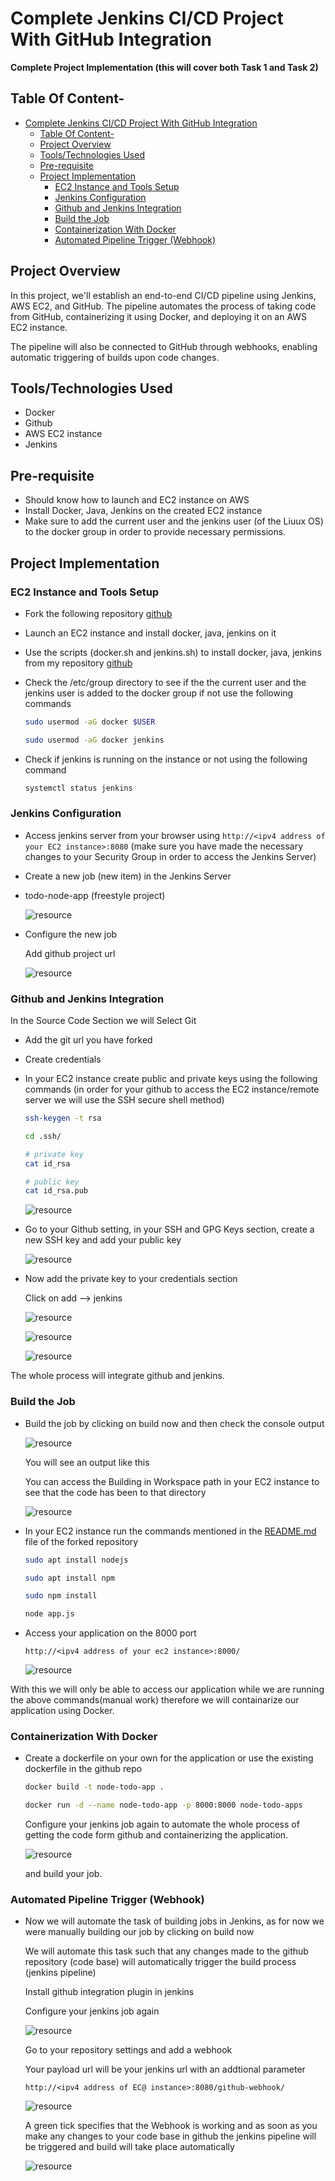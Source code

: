 # Complete Jenkins CI/CD Project With GitHub Integration

**Complete Project Implementation (this will cover both Task 1 and Task 2)**


## Table Of Content-
- [Complete Jenkins CI/CD Project With GitHub Integration](#complete-jenkins-cicd-project-with-github-integration)
  - [Table Of Content-](#table-of-content-)
  - [Project Overview](#project-overview)
  - [Tools/Technologies Used](#toolstechnologies-used)
  - [Pre-requisite](#pre-requisite)
  - [Project Implementation](#project-implementation)
    - [EC2 Instance and Tools Setup](#ec2-instance-and-tools-setup)
    - [Jenkins Configuration](#jenkins-configuration)
    - [Github and Jenkins Integration](#github-and-jenkins-integration)
    - [Build the Job](#build-the-job)
    - [Containerization With Docker](#containerization-with-docker)
    - [Automated Pipeline Trigger (Webhook)](#automated-pipeline-trigger-webhook)



## Project Overview

In this project, we'll establish an end-to-end CI/CD pipeline using Jenkins, AWS EC2, and GitHub. The pipeline automates the process of taking code from GitHub, containerizing it using Docker, and deploying it on an AWS EC2 instance.

The pipeline will also be connected to GitHub through webhooks, enabling automatic triggering of builds upon code changes.


## Tools/Technologies Used

- Docker
- Github
- AWS EC2 instance
- Jenkins

## Pre-requisite

- Should know how to launch and EC2 instance on AWS
- Install Docker, Java, Jenkins on the created EC2 instance
- Make sure to add the current user and the jenkins user (of the Liuux OS) to the docker group in order to provide necessary permissions.

## Project Implementation


### EC2 Instance and Tools Setup

- Fork the following repository [github](https://github.com/LondheShubham153/node-todo-cicd)
   
- Launch an EC2 instance and install docker, java, jenkins on it
   
- Use the scripts (docker.sh and jenkins.sh) to install docker, java, jenkins from my repository [github](https://github.com/NegiPrashant33/scripts)
   
- Check the /etc/group directory to see if the the current user and the jenkins user is added to the docker group if not use the following commands
    
    ```bash
    sudo usermod -aG docker $USER
    
    sudo usermod -aG docker jenkins
    ```
    
- Check if jenkins is running on the instance or not using the following command
    
    ```bash
    systemctl status jenkins
    ```
    

### Jenkins Configuration

- Access jenkins server from your browser using `http://<ipv4 address of your EC2 instance>:8080` (make sure you have made the necessary changes to your Security Group in order to access the Jenkins Server)


- Create a new job (new item) in the Jenkins Server


- todo-node-app (freestyle project)
    
    ![resource](/day24/images/Screenshot%20from%202023-08-28%2010-20-10.png)
    
- Configure the new job
    
    
    Add github project url
    
    ![resource](/day24/images/Screenshot%20from%202023-08-28%2010-21-41.png)


### Github and Jenkins Integration
    
In the Source Code Section we will Select Git 

- Add the git url you have forked
- Create credentials
- In your EC2 instance create public and private keys using the following commands (in order for your github to access the EC2 instance/remote server we will use the SSH secure shell method)
    
    ```bash
    ssh-keygen -t rsa
    
    cd .ssh/
    
    # private key
    cat id_rsa 
    
    # public key
    cat id_rsa.pub
    ```
    
    ![resource](/day24/images/Screenshot%20from%202023-08-28%2010-31-25.png)
    
- Go to your Github setting, in your SSH and GPG Keys section, create a new SSH key and add your public key
    
    ![resource](/day24/images/Screenshot%20from%202023-08-28%2010-30-54.png)
    
- Now add the private key to your credentials section
    
    Click on add —> jenkins
    

    ![resource](/day24/images/Screenshot%20from%202023-08-28%2010-35-22.png)

    ![resource](/day24/images/Screenshot%20from%202023-08-28%2010-35-32.png)

    ![resource](/day24/images/Screenshot%20from%202023-08-28%2010-35-54.png)

The whole process will integrate github and jenkins.


### Build the Job

- Build the job by clicking on build now and then check the console output
    
    
    ![resource](/day24/images/Screenshot%20from%202023-08-28%2010-42-52.png)
    
    You will see an output like this
    
    You can access the Building in Workspace path in your EC2 instance to see that the code has been to that directory
    
    ![resource](/day24/images/Screenshot%20from%202023-08-28%2010-44-11.png)
    
- In your EC2 instance run the commands mentioned in the [README.md](http://README.md) file of the forked repository
    
    ```bash
    sudo apt install nodejs
    
    sudo apt install npm
    
    sudo npm install
    
    node app.js
    ```
    

- Access your application on the 8000 port

    `http://<ipv4 address of your ec2 instance>:8000/`
    

    ![resource](/day24/images/Screenshot%20from%202023-08-28%2010-54-43.png)

With this we will only be able to access our application while we are running the above commands(manual work) therefore we will containarize our application using Docker.

### Containerization With Docker

- Create a dockerfile on your own for the application or use the existing dockerfile in the github repo
    
    
    ```bash
    docker build -t node-todo-app .
    
    docker run -d --name node-todo-app -p 8000:8000 node-todo-apps
    ```
    
    Configure your jenkins job again to automate the whole process of getting the code form github and containerizing the application.
    
    ![resource](/day24/images/Screenshot%20from%202023-08-28%2011-39-48.png)
    
    and build your job.


### Automated Pipeline Trigger (Webhook)
    
- Now we will automate the task of building jobs in Jenkins, as for now we were manually building our job by clicking on build now
    
    
    We will automate this task such that any changes made to the github repository (code base) will automatically trigger the build process (jenkins pipeline)
    
    Install github integration plugin in jenkins
    
    Configure your jenkins job again
    
    ![resource](/day24/images/Screenshot%20from%202023-08-28%2016-47-40.png)
    
    Go to your repository settings and add a webhook
    
    Your payload url will be your jenkins url with an addtional parameter 
    
    `http://<ipv4 address of EC@ instance>:8080/github-webhook/`
    
    ![resource](/day24/images/Screenshot%20from%202023-08-28%2016-48-35.png)
    
    A green tick specifies that the Webhook is working and as soon as you make any changes to your code base in github the jenkins pipeline will be triggered and build will take place automatically
    
    ![resource](/day24/images/Screenshot%20from%202023-08-28%2016-50-45.png)